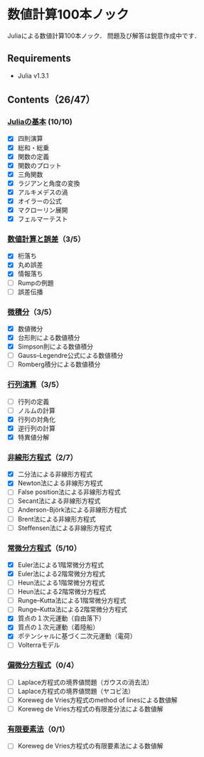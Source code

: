 # 数値計算100本ノック

Juliaによる数値計算100本ノック．
問題及び解答は鋭意作成中です．

## Requirements
* Julia v1.3.1

## Contents（26/47）

### [Juliaの基本](julia_basics) (10/10)
* [x] 四則演算
* [x] 総和・総乗
* [x] 関数の定義
* [x] 関数のプロット
* [x] 三角関数
* [x] ラジアンと角度の変換
* [x] アルキメデスの渦
* [x] オイラーの公式
* [x] マクローリン展開
* [x] フェルマーテスト

### [数値計算と誤差](numerical_error)（3/5）
* [x] 桁落ち
* [x] 丸め誤差
* [x] 情報落ち
* [ ] Rumpの例題
* [ ] 誤差伝播

### [微積分](calculus)（3/5）
* [x] 数値微分
* [x] 台形則による数値積分
* [x] Simpson則による数値積分
* [ ] Gauss–Legendre公式による数値積分
* [ ] Romberg積分による数値積分

### [行列演算](matrix_operation)（3/5）
* [ ] 行列の定義
* [ ] ノルムの計算
* [x] 行列の対角化
* [x] 逆行列の計算
* [x] 特異値分解

### [非線形方程式](nonlinear_equation)（2/7）
* [x] 二分法による非線形方程式
* [x] Newton法による非線形方程式
* [ ] False position法による非線形方程式
* [ ] Secant法による非線形方程式
* [ ] Anderson-Björk法による非線形方程式
* [ ] Brent法による非線形方程式
* [ ] Steffensen法による非線形方程式

### [常微分方程式](ode)（5/10）
* [x] Euler法による1階常微分方程式
* [x] Euler法による2階常微分方程式
* [ ] Heun法による1階常微分方程式
* [ ] Heun法による2階常微分方程式
* [ ] Runge–Kutta法による1階常微分方程式
* [ ] Runge–Kutta法による2階常微分方程式
* [x] 質点の１次元運動（自由落下）
* [x] 質点の１次元運動（着陸船）
* [x] ポテンシャルに基づく二次元運動（電荷） 
* [ ] Volterraモデル

### [偏微分方程式](pde)（0/4）
* [ ] Laplace方程式の境界値問題（ガウスの消去法）
* [ ] Laplace方程式の境界値問題（ヤコビ法）
* [ ] Koreweg de Vries方程式のmethod of linesによる数値解
* [ ] Koreweg de Vries方程式の有限差分法による数値解

### [有限要素法](fem)（0/1）
* [ ] Koreweg de Vries方程式の有限要素法による数値解
